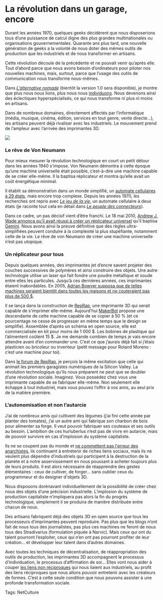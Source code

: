 # La révolution dans un garage, encore

Durant les années 1970, quelques geeks décidèrent que nous disposerions tous d’une puissance de calcul digne des plus grandes multinationales ou organisations gouvernementales. Quarante ans plus tard, une nouvelle génération de geeks a la volonté de nous doter des mêmes outils de production que les industriels et de nous transformer en artisans.

Cette révolution découle de la précédente et ne pouvait venir qu’après elle. Tout d’abord parce que nous avons besoin d’ordinateurs pour piloter nos nouvelles machines, mais, surtout, parce que l’usage des outils de communication nous transforme nous-mêmes.

Dans [*L’alternative nomade*](http://blog.tcrouzet.com/alternative-nomade/) (bientôt la version 1.0 sera disponible), je montre que plus nous nous lions, plus nous nous [individuons](http://blog.tcrouzet.com/tag/individuation/). Nous devenons ainsi des éclectiques hyperspécialisés, ce qui nous transforme ni plus ni moins en artisans.

Dans de nombreux domaines, directement affectés par l’informatique (média, musique, cinéma, édition, services en tout genre, vente directe…), les artisans peuvent déjà rivaliser avec les industriels. Le mouvement prend de l’ampleur avec l’arrivée des imprimantes 3D.

![](http://blog.tcrouzet.comhttps://tcrouzet.com/images_tc/2010/07/makerbot-cupcake-cnc1-450x299.jpg)

### Le rêve de Von Neumann

Pour mieux mesurer la révolution technologique en court un petit détour dans les années 1940 s'impose. Von Neumann démontra à cette époque qu’une machine universelle était possible, c’est-à-dire une machine capable de se créer elle-même. Il la baptisa réplicateur et montra qu’elle avait un coût énergétique minimal.

Il établit sa démonstration dans un monde simplifié, un [automate cellulaires à 29 états](http://en.wikipedia.org/wiki/Von_Neumann_universal_constructor), mais encore trop complexe. Depuis les années 1970, les recherches ont repris avec [*Le jeu de la vie*](http://fr.wikipedia.org/wiki/Jeu_de_la_vie), un automate cellulaire à deux états (je raconte tout cela en détail dans [*Le peuple des connecteurs*](http://blog.tcrouzet.com/le-peuple-des-connecteurs/)).

Dans ce cadre, un pas décisif vient d’être franchi. Le 18 mai 2010, [Andrew J. Wade annonça qu’il avait réussi à créer un réplicateur universel](http://conwaylife.com/forums/viewtopic.php?f=2&t=399&start=0) qu’il baptisa [Gemini](http://www.conwaylife.com/wiki/index.php?title=Gemini). Nous avons ainsi la preuve définitive que des règles ultra-simplifiées peuvent conduire à la complexité la plus stupéfiante, notamment celle de la vie. Le rêve de von Neumann de créer une machine universelle n’est pas utopique.

### Un réplicateur pour tous

Depuis quelques années, des imprimantes jet d’encre savent projeter des couches successives de polymères et ainsi construire des objets. Une autre technologie utilise un laser qui fait fondre une poudre métallique et soude entre elles les particules. Jusqu’à ces dernières années, ces imprimantes étaient inabordables. En 2005, [Adrian Bowyer supposa que de telles machines seraient bientôt dans toutes les maisons et ne couteraient pas plus de 500 $](http://www.newscientist.com/article/dn7165-3d-printer-to-churn-out-copies-of-itself.html).

Il se lança dans la construction de [RepRap](http://reprap.org/wiki/Main_Page), une imprimante 3D qui serait capable de s’imprimer elle-même. Aujourd’hui [MakerBot](http://makerbot.com/) propose une descendante de cette machine capable de se copier à 50 % (et ce pourcentage ne cesse de progresser en même temps que le design se simplifie). Assemblée d’après un schéma en open source, elle est commercialisée en kit pour moins de 1 000 $. Les bobines de plastique qui l’alimentent coûtent 15 $. Je me demande combien de temps je vais encore attendre avant d’en commander une. C’est ce que j’aurais déjà fait si j’étais plasticien ou bricoleur ou inventeur (petit message pour Roland Moreno : c’est une machine pour toi).

Dans [le forum de RepRap](http://forums.reprap.org/), je perçois la même excitation que celle qui animait les premiers garagistes numériques de la Silicon Valley. La révolution technologique qu’ils nous préparent ne peut que se doubler d’une révolution sociale. Imaginez. Vous possédez chez vous une imprimante capable de se fabriquer elle-même. Non seulement elle échappe à tout industriel, mais vous pouvez l’offrir à vos amis, au seul prix de la matière première.

### L’autonomisation et non l’autarcie

J’ai de nombreux amis qui cultivent des légumes (j’ai fini cette année par planter des tomates), j’ai un autre ami qui fabrique son charbon de bois pour alimenter sa forge. Il veut pouvoir fabriquer ses couteaux et ses outils au besoin. L’ambition de ces hurluberlus n’est pas de vivre en autarcie, mais de pouvoir survivre en cas d’implosion du système capitaliste.

Ils ne se coupent pas du monde et [ne commettent pas l'erreur des anarchistes](http://blog.tcrouzet.com/2010/07/05/bug-anarchiste/), ils continuent à entretenir de riches liens sociaux, mais ils ne veulent plus dépendre d’industriels qui participent à la destruction de la planète et à notre asservissement en nous poussant à acheter toujours plus de leurs produits. Il est alors nécessaire de réapprendre des gestes élémentaires : ceux de cultiver, de forger… sans oublier ceux du programmeur et du designer d'objets 3D.

Nous disposons dorénavant individuellement de la possibilité de créer chez nous des objets d’une précision industrielle. L’implosion du système de production capitaliste n’impliquera pas alors la fin du progrès technologique, simplement il se produira de manière distribuée entre chacun de nous.

Des artisans fabriquent déjà des objets 3D en open source que tous les processeurs d’imprimantes peuvent reproduire. Pas plus que les blogs n’ont fait de nous tous des journalistes, pas plus ces machines ne feront de nous tous des Stradivarius (formulation piquée à Narvic). Mais ceux qui ont du talent pourront l’exploiter, ceux qui n’en ont pas pourront profiter de leur création… et développer leur talent dans d’autres domaines.

Avec toutes les techniques de décentralisation, de réappropriation des outils de production, les imprimantes 3D accompagnent le processus d’individuation, le processus d’affirmation de soi… Elles vont nous aider à couper [les liens non réciproques](http://blog.tcrouzet.com/2010/05/13/qualite-des-liens/) qui nous liaient aux industriels, au profit des liens réciproques que nous allons pouvoir entretenir avec les créateurs de formes. C’est à cette seule condition que nous pouvons assister à une profonde transformation sociale.

Tags: NetCulture